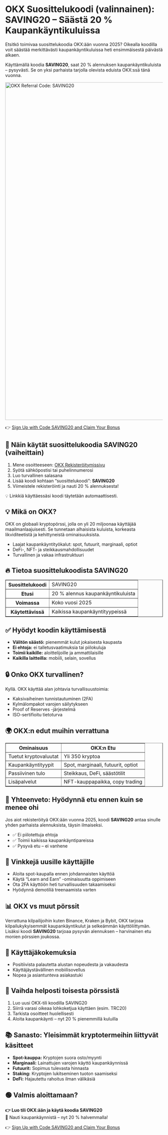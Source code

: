 <h1>OKX Suosittelukoodi (valinnainen): SAVING20 – Säästä 20 % Kaupankäyntikuluissa</h1>
<p>Etsitkö toimivaa suosittelukoodia OKX:ään vuonna 2025? Oikealla koodilla voit säästää merkittävästi kaupankäyntikuluissa heti ensimmäisestä päivästä alkaen.</p>
<p>Käyttämällä koodia <strong>SAVING20</strong>, saat 20 % alennuksen kaupankäyntikuluista – pysyvästi. Se on yksi parhaista tarjolla olevista eduista OKX:ssä tänä vuonna.</p>

<img src="https://www.reddit.com/media?url=https%3A%2F%2Fpreview.redd.it%2Fokx-referral-code-optional-20saving-get-a-20-discount-on-v0-h1tcvlim228f1.png%3Fwidth%3D1080%26crop%3Dsmart%26auto%3Dwebp%26s%3D51188d28cb8966d06944960c161445168880f88b" alt="OKX Referral Code: SAVING20" width="1080">


👉 <a href="https://www.okx.com/join/SAVING20" target="_blank">Sign Up with Code SAVING20 and Claim Your Bonus</a>

<h2>📝 Näin käytät suosittelukoodia SAVING20 (vaiheittain)</h2>
<ol>
  <li>Mene osoitteeseen: <a href="https://www.okx.com/join/SAVING20" target="_blank">OKX Rekisteröitymissivu</a></li>
  <li>Syötä sähköpostisi tai puhelinnumerosi</li>
  <li>Luo turvallinen salasana</li>
  <li>Lisää koodi kohtaan “suosittelukoodi”: <strong>SAVING20</strong></li>
  <li>Viimeistele rekisteröinti ja nauti 20 % alennuksesta!</li>
</ol>
<p>💡 Linkkiä käyttäessäsi koodi täytetään automaattisesti.</p>



<h2>💡 Mikä on OKX?</h2>
<p>OKX on globaali kryptopörssi, jolla on yli 20 miljoonaa käyttäjää maailmanlaajuisesti. Se tunnetaan alhaisista kuluista, korkeasta likviditeetistä ja kehittyneistä ominaisuuksista.</p>
<ul>
  <li>Laajat kaupankäyntityökalut: spot, futuurit, marginaali, optiot</li>
  <li>DeFi-, NFT- ja steikkausmahdollisuudet</li>
  <li>Turvallinen ja vakaa infrastruktuuri</li>
</ul>



<h2>🔥 Tietoa suosittelukoodista SAVING20</h2>
<table border="1" cellpadding="8">
  <tr><th>Suosittelukoodi</th><td>SAVING20</td></tr>
  <tr><th>Etusi</th><td>20 % alennus kaupankäyntikuluista</td></tr>
  <tr><th>Voimassa</th><td>Koko vuosi 2025</td></tr>
  <tr><th>Käytettävissä</th><td>Kaikissa kaupankäyntityypeissä</td></tr>
</table>



<h2>✅ Hyödyt koodin käyttämisestä</h2>
<ul>
  <li><strong>Välitön säästö:</strong> pienemmät kulut jokaisesta kaupasta</li>
  <li><strong>Ei ehtoja:</strong> ei talletusvaatimuksia tai piilokuluja</li>
  <li><strong>Toimii kaikille:</strong> aloittelijoille ja ammattilaisille</li>
  <li><strong>Kaikilla laitteilla:</strong> mobiili, selain, sovellus</li>
</ul>



<h2>🔒 Onko OKX turvallinen?</h2>
<p>Kyllä. OKX käyttää alan johtavia turvallisuustoimia:</p>
<ul>
  <li>Kaksivaiheinen tunnistautuminen (2FA)</li>
  <li>Kylmälompakot varojen säilytykseen</li>
  <li>Proof of Reserves -järjestelmä</li>
  <li>ISO-sertifioitu tietoturva</li>
</ul>



<h2>🌍 OKX:n edut muihin verrattuna</h2>
<table border="1" cellpadding="8">
  <tr><th>Ominaisuus</th><th>OKX:n Etu</th></tr>
  <tr><td>Tuetut kryptovaluutat</td><td>Yli 350 kryptoa</td></tr>
  <tr><td>Kaupankäyntityypit</td><td>Spot, marginaali, futuurit, optiot</td></tr>
  <tr><td>Passiivinen tulo</td><td>Steikkaus, DeFi, säästötilit</td></tr>
  <tr><td>Lisäpalvelut</td><td>NFT-kauppapaikka, copy trading</td></tr>
</table>



<h2>📌 Yhteenveto: Hyödynnä etu ennen kuin se menee ohi</h2>
<p>Jos aiot rekisteröityä OKX:ään vuonna 2025, koodi <strong>SAVING20</strong> antaa sinulle yhden parhaista alennuksista, täysin ilmaiseksi.</p>
<ul>
  <li>✅ Ei piilotettuja ehtoja</li>
  <li>✅ Toimii kaikissa kaupankäyntipareissa</li>
  <li>✅ Pysyvä etu – ei vanhene</li>
</ul>



<h2>🧠 Vinkkejä uusille käyttäjille</h2>
<ul>
  <li>Aloita spot-kaupalla ennen johdannaisten käyttöä</li>
  <li>Käytä “Learn and Earn” -ominaisuutta oppimiseen</li>
  <li>Ota 2FA käyttöön heti turvallisuuden takaamiseksi</li>
  <li>Hyödynnä demotiliä treenaamista varten</li>
</ul>



<h2>📊 OKX vs muut pörssit</h2>
<p>Verrattuna kilpailijoihin kuten Binance, Kraken ja Bybit, OKX tarjoaa kilpailukykyisemmät kaupankäyntikulut ja selkeämmän käyttöliittymän. Lisäksi koodi <strong>SAVING20</strong> tarjoaa pysyvän alennuksen – harvinainen etu monien pörssien joukossa.</p>



<h2>💬 Käyttäjäkokemuksia</h2>
<ul>
  <li>Positiivista palautetta alustan nopeudesta ja vakaudesta</li>
  <li>Käyttäjäystävällinen mobiilisovellus</li>
  <li>Nopea ja asiantunteva asiakastuki</li>
</ul>



<h2>🔄 Vaihda helposti toisesta pörssistä</h2>
<ol>
  <li>Luo uusi OKX-tili koodilla SAVING20</li>
  <li>Siirrä varasi oikeaa lohkoketjua käyttäen (esim. TRC20)</li>
  <li>Tarkista osoitteet huolellisesti</li>
  <li>Aloita kaupankäynti – nyt 20 % pienemmillä kuluilla</li>
</ol>



<h2>📚 Sanasto: Yleisimmät kryptotermeihin liittyvät käsitteet</h2>
<ul>
  <li><strong>Spot-kauppa:</strong> Kryptojen suora osto/myynti</li>
  <li><strong>Marginaali:</strong> Lainattujen varojen käyttö kaupankäynnissä</li>
  <li><strong>Futuurit:</strong> Sopimus tulevasta hinnasta</li>
  <li><strong>Staking:</strong> Kryptojen lukitseminen tuoton saamiseksi</li>
  <li><strong>DeFi:</strong> Hajautettu rahoitus ilman välikäsiä</li>
</ul>



<h2>🟢 Valmis aloittamaan?</h2>
<p><strong>👉 Luo tili OKX:ään ja käytä koodia SAVING20</strong><br>
🚀 Nauti kaupankäynnistä – nyt 20 % halvemmalla!</p>

👉 <a href="https://www.okx.com/join/SAVING20" target="_blank">Sign Up with Code SAVING20 and Claim Your Bonus</a>
